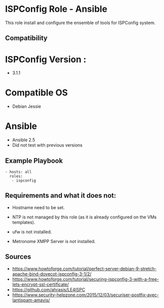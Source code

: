 # ISPConfig Role - Ansible

This role install and configure the ensemble of tools for ISPConfig system.

## Compatibility
# ISPConfig Version :
- 3.1.1

# Compatible OS
- Debian Jessie

# Ansible
- Ansible 2.5
- Did not test with previous versions

## Example Playbook

```
- hosts: all
  roles:
   - ispconfig
```

## Requirements and what it does not:
- Hostname need to be set.

- NTP is not managed by this role (as it is already configured on the VMs templates).
- ufw is not installed.
- Metronome XMPP Server is not installed.

## Sources
- https://www.howtoforge.com/tutorial/perfect-server-debian-9-stretch-apache-bind-dovecot-ispconfig-3-1/2/
- https://www.howtoforge.com/tutorial/securing-ispconfig-3-with-a-free-lets-encrypt-ssl-certificate/
- https://github.com/ahrasis/LE4ISPC
- https://www.security-helpzone.com/2015/12/03/securiser-postfix-avec-lantispam-amavis/

